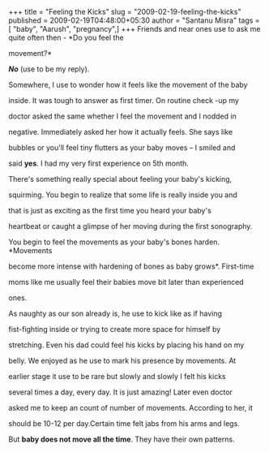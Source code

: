 +++
title = "Feeling the Kicks"
slug = "2009-02-19-feeling-the-kicks"
published = 2009-02-19T04:48:00+05:30
author = "Santanu Misra"
tags = [ "baby", "Aarush", "pregnancy",]
+++
Friends and near ones use to ask me quite often then - *Do you feel the

movement?*



***No*** (use to be my reply).



Somewhere, I use to wonder how it feels like the movement of the baby

inside. It was tough to answer as first timer. On routine check -up my

doctor asked the same whether I feel the movement and I nodded in

negative. Immediately asked her how it actually feels. She says like

bubbles or you'll feel tiny flutters as your baby moves – I smiled and

said **yes**. I had my very first experience on 5th month.



There's something really special about feeling your baby's kicking,

squirming. You begin to realize that some life is really inside you and

that is just as exciting as the first time you heard your baby's

heartbeat or caught a glimpse of her moving during the first sonography.



You begin to feel the movements as your baby's bones harden. *Movements

become more intense with hardening of bones as baby grows*. First-time

moms like me usually feel their babies move bit later than experienced

ones.



As naughty as our son already is, he use to kick like as if having

fist-fighting inside or trying to create more space for himself by

stretching. Even his dad could feel his kicks by placing his hand on my

belly. We enjoyed as he use to mark his presence by movements. At

earlier stage it use to be rare but slowly and slowly I felt his kicks

several times a day, every day. It is just amazing! Later even doctor

asked me to keep an count of number of movements. According to her, it

should be 10-12 per day.Certain time felt jabs from his arms and legs.

But **baby does not move all the time**. They have their own patterns.
